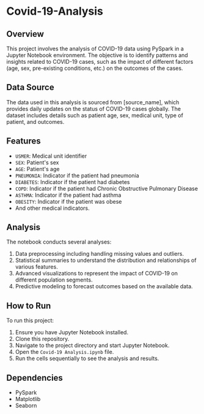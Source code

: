 # Covid-19-Analysis

## Overview
This project involves the analysis of COVID-19 data using PySpark in a Jupyter Notebook environment. The objective is to identify patterns and insights related to COVID-19 cases, such as the impact of different factors (age, sex, pre-existing conditions, etc.) on the outcomes of the cases.

## Data Source
The data used in this analysis is sourced from [source_name], which provides daily updates on the status of COVID-19 cases globally. The dataset includes details such as patient age, sex, medical unit, type of patient, and outcomes.

## Features
- `USMER`: Medical unit identifier
- `SEX`: Patient's sex
- `AGE`: Patient's age
- `PNEUMONIA`: Indicator if the patient had pneumonia
- `DIABETES`: Indicator if the patient had diabetes
- `COPD`: Indicator if the patient had Chronic Obstructive Pulmonary Disease
- `ASTHMA`: Indicator if the patient had asthma
- `OBESITY`: Indicator if the patient was obese
- And other medical indicators.

## Analysis
The notebook conducts several analyses:
1. Data preprocessing including handling missing values and outliers.
2. Statistical summaries to understand the distribution and relationships of various features.
3. Advanced visualizations to represent the impact of COVID-19 on different population segments.
4. Predictive modeling to forecast outcomes based on the available data.

## How to Run
To run this project:
1. Ensure you have Jupyter Notebook installed.
2. Clone this repository.
3. Navigate to the project directory and start Jupyter Notebook.
4. Open the `Covid-19 Analysis.ipynb` file.
5. Run the cells sequentially to see the analysis and results.

## Dependencies
- PySpark
- Matplotlib
- Seaborn
